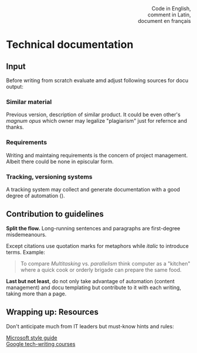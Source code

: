 <p dir="rtl">,Code in English<br/>,comment in Latin<br/>document en français</p>

# Technical documentation

## Input

Before writing from scratch evaluate amd adjust following sources for docu output:

### Similar material 

Previous version, description of similar product. It could be even other's _magnum opus_ which owner may legalize "plagiarism" just for refernce and thanks.

### Requirements

Writing and maintaing requirements is the concern of project management. Albeit there could be none in episcular form.

### Tracking, versioning systems

A tracking system may collect and generate documentation with a good degree of automation ().

## Contribution to guidelines

**Split the flow.** Long-running sentences and paragraphs are first-degree misdemeanours.

Except citations use quotation marks for metaphors while _italic_ to introduce terms. Example:
> To compare _Multitasking_ vs. _parallelism_ think computer as a "kitchen" where a quick cook or orderly brigade can prepare the same food.


**Last but not least**, do not only take advantage of automation (content management) and docu templating but contribute to it with each writing, taking more than a page.

## Wrapping up: Resources

Don't anticipate much from IT leaders but must-know hints and rules: 

[Microsoft style guide](https://learn.microsoft.com/en-us/style-guide/welcome/)\
[Google tech-writing courses](https://developers.google.com/tech-writing/overview)

